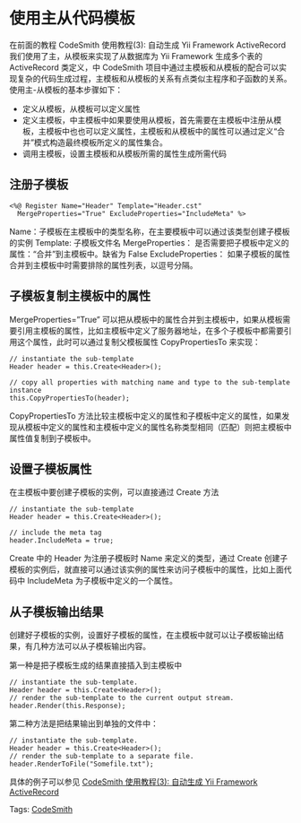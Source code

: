 # 使用主从代码模板

在前面的教程 CodeSmith 使用教程(3): 自动生成 Yii Framework ActiveRecord 我们使用了主，从模板来实现了从数据库为 Yii Framework 生成多个表的 ActiveRecord 类定义，中 CodeSmith 项目中通过主模板和从模板的配合可以实现复杂的代码生成过程，主模板和从模板的关系有点类似主程序和子函数的关系。使用主-从模板的基本步骤如下：

- 定义从模板，从模板可以定义属性
- 定义主模板，中主模板中如果要使用从模板，首先需要在主模板中注册从模板，主模板中也也可以定义属性，主模板和从模板中的属性可以通过定义“合并”模式构造最终模板所定义的属性集合。
- 调用主模板，设置主模板和从模板所需的属性生成所需代码

## 注册子模板

```
<%@ Register Name="Header" Template="Header.cst"
  MergeProperties="True" ExcludeProperties="IncludeMeta" %>
```

Name：子模板在主模板中的类型名称，在主要模板中可以通过该类型创建子模板的实例
Template: 子模板文件名
MergeProperties： 是否需要把子模板中定义的属性：“合并”到主模板中。缺省为 False
ExcludeProperties： 如果子模板的属性合并到主模板中时需要排除的属性列表，以逗号分隔。

## 子模板复制主模板中的属性

MergeProperties=”True” 可以把从模板中的属性合并到主模板中，如果从模板需要引用主模板的属性，比如主模板中定义了服务器地址，在多个子模板中都需要引用这个属性，此时可以通过复制父模板属性 CopyPropertiesTo 来实现：

```
// instantiate the sub-template
Header header = this.Create<Header>();

// copy all properties with matching name and type to the sub-template instance
this.CopyPropertiesTo(header);
```

CopyPropertiesTo 方法比较主模板中定义的属性和子模板中定义的属性，如果发现从模板中定义的属性和主模板中定义的属性名称类型相同（匹配）则把主模板中属性值复制到子模板中。

## 设置子模板属性

在主模板中要创建子模板的实例，可以直接通过 Create 方法

```
// instantiate the sub-template
Header header = this.Create<Header>();

// include the meta tag
header.IncludeMeta = true;
```

Create 中的 Header 为注册子模板时 Name 来定义的类型，通过 Create 创建子模板的实例后，就直接可以通过该实例的属性来访问子模板中的属性，比如上面代码中 IncludeMeta 为子模板中定义的一个属性。

## 从子模板输出结果

创建好子模板的实例，设置好子模板的属性，在主模板中就可以让子模板输出结果，有几种方法可以从子模板输出内容。

第一种是把子模板生成的结果直接插入到主模板中

```
// instantiate the sub-template.
Header header = this.Create<Header>();
// render the sub-template to the current output stream.
header.Render(this.Response);
```

第二种方法是把结果输出到单独的文件中：

```
// instantiate the sub-template.
Header header = this.Create<Header>();
// render the sub-template to a separate file.
header.RenderToFile("Somefile.txt");
```

具体的例子可以参见 [CodeSmith 使用教程(3): 自动生成 Yii Framework ActiveRecord](http://www.imobilebbs.com/wordpress/archives/4196)

Tags: [CodeSmith](http://www.imobilebbs.com/wordpress/archives/tag/codesmith)